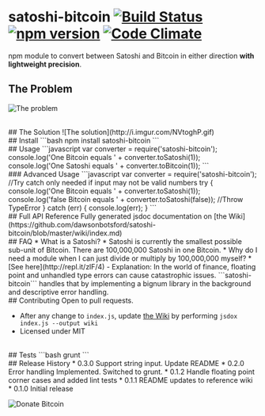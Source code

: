 # satoshi-bitcoin [![Build Status](https://travis-ci.org/dawsonbotsford/satoshi-bitcoin.svg?branch=master)](https://travis-ci.org/dawsonbotsford/satoshi-bitcoin) [![npm version](https://badge.fury.io/js/satoshi-bitcoin.svg)](http://badge.fury.io/js/satoshi-bitcoin) [![Code Climate](https://codeclimate.com/github/dawsonbotsford/satoshi-bitcoin/badges/gpa.svg)](https://codeclimate.com/github/dawsonbotsford/satoshi-bitcoin)
npm module to convert between Satoshi and Bitcoin in either direction <b>with lightweight precision</b>.

## The Problem
![The problem](http://i.imgur.com/H1Ck3bF.png)

<br>
## The Solution
![The solution](http://i.imgur.com/NVtoghP.gif)

<br>
## Install
```bash
npm install satoshi-bitcoin
```
<br>
## Usage
```javascript
var converter = require('satoshi-bitcoin');
console.log('One Bitcoin equals ' + converter.toSatoshi(1));
console.log('One Satoshi equals ' + converter.toBitcoin(1));
```
<br>
### Advanced Usage
```javascript
var converter = require('satoshi-bitcoin');
//Try catch only needed if input may not be valid numbers
try {
  console.log('One Bitcoin equals ' + converter.toSatoshi(1));
  console.log('false Bitcoin equals ' + converter.toSatoshi(false)); //Throw TypeError
} catch (err) {
	console.log(err);
}
```
<br>
## Full API Reference
Fully generated jsdoc documentation on [the Wiki](https://github.com/dawsonbotsford/satoshi-bitcoin/blob/master/wiki/index.md)

<br>
## FAQ
* What is a Satoshi?
	* Satoshi is currently the smallest possible sub-unit of Bitcoin. There are 100,000,000 Satoshi in one Bitcoin.
* Why do I need a module when I can just divide or multiply by 100,000,000 myself?
	* [See here](http://repl.it/zlF/4) - Explanation: In the world of finance, floating point and unhandled type errors can cause catastrophic issues. ```satoshi-bitcoin``` handles that by implementing a bignum library in the background and descriptive error handling.

<br>
## Contributing
Open to pull requests.

* After any change to ```index.js```, update [the Wiki](https://github.com/dawsonbotsford/satoshi-Bitcoin/blob/master/wiki/index.md) by performing ```jsdox index.js --output wiki```
* Licensed under MIT

<br>
## Tests
```bash
grunt
```

<br>
## Release History
* 0.3.0 Support string input. Update README
* 0.2.0 Error handling Implemented. Switched to grunt.
* 0.1.2 Handle floating point corner cases and added lint tests
* 0.1.1 README updates to reference wiki
* 0.1.0 Initial release

![Donate Bitcoin](https://img.shields.io/badge/Donate%20BTC%20-16VpU9eZgQv8YfZ8WJo5XX2Qwybny9WAqf-ff69b4.svg)
